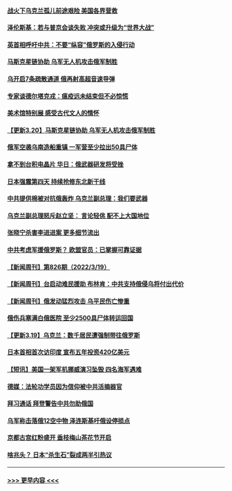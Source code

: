 #### [战火下乌克兰孤儿前途艰险 美国各界营救](../pages/prog202/a103379001.md?t=03210551) 
#### [泽伦斯基：若与普京会谈失败 冲突或升级为“世界大战”](../pages/prog202/a103378966.md?t=03210551) 
#### [英首相呼吁中共：不要“纵容”俄罗斯的入侵行动](../pages/prog202/a103378955.md?t=03210551) 
#### [马斯克星链协助 乌军无人机攻击俄军制胜](../pages/prog202/a103378933.md?t=03210551) 
#### [乌开启7条疏散通道 俄再射高超音速导弹](../pages/prog202/a103378832.md?t=03210551) 
#### [专家谈德尔塔克戎：瘟疫远未结束但不必惊慌](../pages/prog202/a103378763.md?t=03210551) 
#### [美术馆特别展 感受古代文人的情怀](../pages/prog202/a103378754.md?t=03210551) 
#### [【更新3.20】马斯克星链协助 乌军无人机攻击俄军制胜](../pages/prog202/a103378681.md?t=03210551) 
#### [俄军空袭乌南造船重镇 一军营至少拉出50具尸体](../pages/prog202/a103378679.md?t=03210551) 
#### [拿不到台积电晶片 华日：俄武器研发将受挫](../pages/prog202/a103378664.md?t=03210551) 
#### [日本强震第四天 持续抢修东北新干线](../pages/prog202/a103378656.md?t=03210551) 
#### [中共提供棉被对抗俄轰炸 乌克兰副总理：我们要武器](../pages/prog202/a103378617.md?t=03210551) 
#### [乌克兰副总理怒斥赵立坚： 言论轻佻  配不上大国地位](../pages/prog202/a103378627.md?t=03210551) 
#### [张晓宁杀害李进进案 更多细节流出](../pages/prog202/a103378565.md?t=03210551) 
#### [中共考虑军援俄罗斯？ 欧盟官员：已掌握可靠证据](../pages/prog202/a103378557.md?t=03210551) 
#### [【新闻周刊】第826期（2022/3/19）](../pages/prog202/a103378466.md?t=03210551) 
#### [【新闻周刊】台启动难民援助 布林肯：中共支持俄侵乌将付出代价](../pages/prog202/a103378454.md?t=03210551) 
#### [【新闻周刊】俄发动猛烈攻击 乌平民伤亡惨重](../pages/prog202/a103378446.md?t=03210551) 
#### [俄伤兵塞满白俄医院 至少2500具尸体转运回国](../pages/prog202/a103378225.md?t=03210551) 
#### [【更新3.19】乌克兰：数千居民遭强制带往俄罗斯](../pages/prog202/a103377866.md?t=03210551) 
#### [日本首相首次访印度 宣布五年投资420亿美元](../pages/prog202/a103378398.md?t=03210551) 
#### [【短讯】美国一架军机挪威演习坠毁 四名海军遇难](../pages/prog202/a103378394.md?t=03210551) 
#### [德媒：法轮功学员因为信仰被中共活摘器官](../pages/prog202/a103378178.md?t=03210551) 
#### [拜习通话 拜登警告中共勿助俄国](../pages/prog202/a103378115.md?t=03210551) 
#### [乌军称击落俄12空中物 泽连斯基吁俄设停损点](../pages/prog202/a103378101.md?t=03210551) 
#### [京都古宫红粉盛开 垂枝梅山茶花节开启](../pages/prog202/a103378060.md?t=03210551) 
#### [啥兆头？ 日本“杀生石”裂成两半引热议](../pages/prog202/a103378003.md?t=03210551) 

----
#### [ >>> 更早内容 <<< ](../indexes/prog202-earlier.md)

